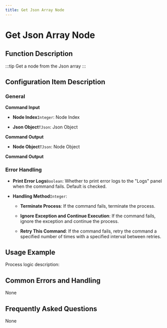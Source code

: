 ```yaml
---
title: Get Json Array Node
---
```


# Get Json Array Node

## Function Description

:::tip 
Get a node from the Json array
:::

## Configuration Item Description

### General

**Command Input**

- **Node Index**`Integer`: Node Index

- **Json Object**`TJson`: Json Object


**Command Output**

- **Node Object**`TJson`: Node Object


**Command Output**

### Error Handling

- **Print Error Logs**`Boolean`: Whether to print error logs to the "Logs" panel when the command fails. Default is checked. 

- **Handling Method**`Integer`:

    - **Terminate Process**: If the command fails, terminate the process.

    - **Ignore Exception and Continue Execution**: If the command fails, ignore the exception and continue the process.

    - **Retry This Command**: If the command fails, retry the command a specified number of times with a specified interval between retries.

## Usage Example

Process logic description:

## Common Errors and Handling

None

## Frequently Asked Questions

None

